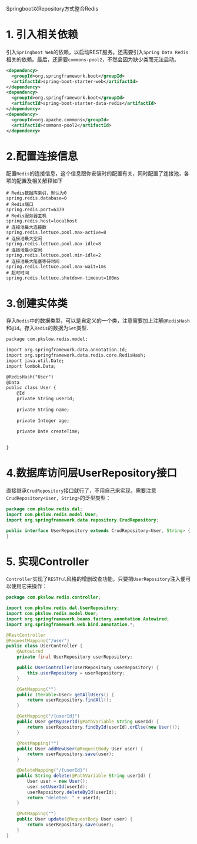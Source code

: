 Springboot以Repository方式整合Redis



# 1. 引入相关依赖

引入`Springboot Web`的依赖，以启动REST服务。还需要引入`Spring Data Redis`相关的依赖。最后，还需要`commons-pool2`，不然会因为缺少类而无法启动。

```xml
<dependency>
  <groupId>org.springframework.boot</groupId>
  <artifactId>spring-boot-starter-web</artifactId>
</dependency>
<dependency>
  <groupId>org.springframework.boot</groupId>
  <artifactId>spring-boot-starter-data-redis</artifactId>
</dependency>
<dependency>
  <groupId>org.apache.commons</groupId>
  <artifactId>commons-pool2</artifactId>
</dependency>
```



# 2.配置连接信息



配置`Redis`的连接信息，这个信息跟你安装时的配置有关，同时配置了连接池，各项的配置及相关解释如下

```
# Redis数据库索引，默认为0
spring.redis.database=0
# Redis端口
spring.redis.port=6379
# Redis服务器主机
spring.redis.host=localhost
# 连接池最大连接数
spring.redis.lettuce.pool.max-active=8
# 连接池最大空闲
spring.redis.lettuce.pool.max-idle=8
# 连接池最小空闲
spring.redis.lettuce.pool.min-idle=2
# 连接池最大阻塞等待时间
spring.redis.lettuce.pool.max-wait=1ms
# 超时时间
spring.redis.lettuce.shutdown-timeout=100ms
```



# 3.创建实体类

存入`Redis`中的数据类型，可以是自定义的一个类，注意需要加上注解`@RedisHash`和`@Id`。存入`Redis`的数据为`Set`类型.

```xml
package com.pkslow.redis.model;

import org.springframework.data.annotation.Id;
import org.springframework.data.redis.core.RedisHash;
import java.util.Date;
import lombok.Data;

@RedisHash("User")
@Data 
public class User {
    @Id
    private String userId;
    
    private String name;
    
    private Integer age;
    
    private Date createTime;

    
}
```



# 4.数据库访问层UserRepository接口

直接继承`CrudRepository`接口就行了，不用自己来实现，需要注意`CrudRepository<User, String>`的泛型类型：

```java
package com.pkslow.redis.dal;
import com.pkslow.redis.model.User;
import org.springframework.data.repository.CrudRepository;

public interface UserRepository extends CrudRepository<User, String> {
}

```

# 5. 实现Controller

`Controller`实现了`RESTful`风格的增删改查功能，只要把`UserRepository`注入便可以使用它来操作：

```java
package com.pkslow.redis.controller;

import com.pkslow.redis.dal.UserRepository;
import com.pkslow.redis.model.User;
import org.springframework.beans.factory.annotation.Autowired;
import org.springframework.web.bind.annotation.*;

@RestController
@RequestMapping("/user")
public class UserController {
    @Autowired
    private final UserRepository userRepository;

    public UserController(UserRepository userRepository) {
        this.userRepository = userRepository;
    }

    @GetMapping("")
    public Iterable<User> getAllUsers() {
        return userRepository.findAll();
    }

    @GetMapping("/{userId}")
    public User getByUserId(@PathVariable String userId) {
        return userRepository.findById(userId).orElse(new User());
    }

    @PostMapping("")
    public User addNewUser(@RequestBody User user) {
        return userRepository.save(user);
    }

    @DeleteMapping("/{userId}")
    public String delete(@PathVariable String userId) {
        User user = new User();
        user.setUserId(userId);
        userRepository.deleteById(userId);
        return "deleted: " + userId;
    }

    @PutMapping("")
    public User update(@RequestBody User user) {
        return userRepository.save(user);
    }
}
```


